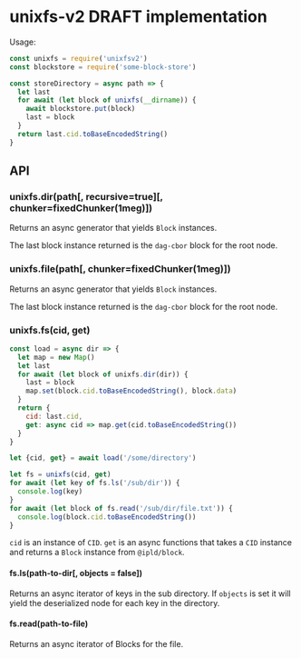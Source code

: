 # unixfs-v2 DRAFT implementation

Usage:

```javascript
const unixfs = require('unixfsv2')
const blockstore = require('some-block-store')

const storeDirectory = async path => {
  let last
  for await (let block of unixfs(__dirname)) {
    await blockstore.put(block)
    last = block
  }
  return last.cid.toBaseEncodedString()
}
```

## API

### unixfs.dir(path[, recursive=true][, chunker=fixedChunker(1meg)])

Returns an async generator that yields `Block` instances.

The last block instance returned is the `dag-cbor` block for
the root node.

### unixfs.file(path[, chunker=fixedChunker(1meg)])

Returns an async generator that yields `Block` instances.

The last block instance returned is the `dag-cbor` block for
the root node.

### unixfs.fs(cid, get)

```javascript
const load = async dir => {
  let map = new Map()
  let last
  for await (let block of unixfs.dir(dir)) {
    last = block
    map.set(block.cid.toBaseEncodedString(), block.data)
  }
  return {
    cid: last.cid,
    get: async cid => map.get(cid.toBaseEncodedString())
  }
}

let {cid, get} = await load('/some/directory')

let fs = unixfs(cid, get)
for await (let key of fs.ls('/sub/dir')) {
  console.log(key)
}
for await (let block of fs.read('/sub/dir/file.txt')) {
  console.log(block.cid.toBaseEncodedString())
}
```

`cid` is an instance of `CID`. `get` is an async functions that takes
a `CID` instance and returns a `Block` instance from `@ipld/block`.

#### fs.ls(path-to-dir[, objects = false])

Returns an async iterator of keys in the sub directory. If `objects` is set it
will yield the deserialized node for each key in the directory.

#### fs.read(path-to-file)

Returns an async iterator of Blocks for the file.
